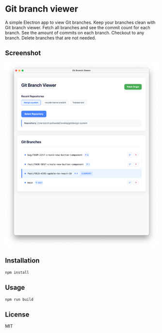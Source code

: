 # Git branch viewer

A simple Electron app to view Git branches. Keep your branches clean with Git branch viewer.
Fetch all branches and see the commit count for each branch.
See the amount of commits on each branch. Checkout to any branch.
Delete branches that are not needed.

## Screenshot

![screenshot](screenshot.png)

## Installation

```bash
npm install
```

## Usage

```bash
npm run build
```

## License

MIT

